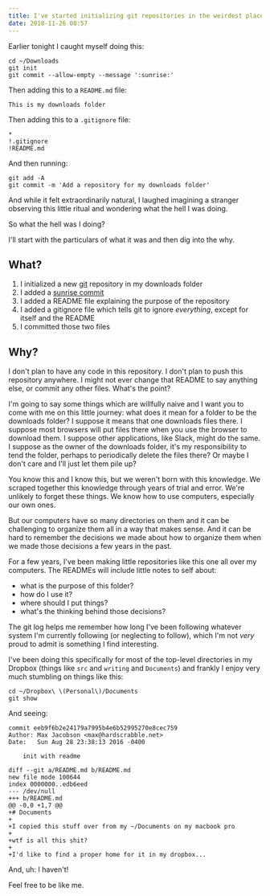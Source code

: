 ```yaml
---
title: I've started initializing git repositories in the weirdest places
date: 2018-11-26 00:57
---
```


Earlier tonight I caught myself doing this:

```shell
cd ~/Downloads
git init
git commit --allow-empty --message ':sunrise:'
```

Then adding this to a `README.md` file:

```
This is my downloads folder
```

Then adding this to a `.gitignore` file:

```
*
!.gitignore
!README.md
```

And then running:

```shell
git add -A
git commit -m 'Add a repository for my downloads folder'
```

And while it felt extraordinarily natural, I laughed imagining a stranger observing this little ritual and wondering what the hell I was doing.

So what the hell was I doing?

I'll start with the particulars of what it was and then dig into the why.

## What?

1. I initialized a new [git] repository in my downloads folder
1. I added a [sunrise commit]
1. I added a README file explaining the purpose of the repository
1. I added a gitignore file which tells git to ignore _everything_, except for itself and the README
1. I committed those two files

[git]: https://en.wikipedia.org/wiki/Git
[sunrise commit]: /2018/sunrise-commits

## Why?

I don't plan to have any code in this repository.
I don't plan to push this repository anywhere.
I might not ever change that README to say anything else, or commit any other files.
What's the point?

I'm going to say some things which are willfully naive and I want you to come with me on this little journey:
what does it mean for a folder to be the downloads folder?
I suppose it means that one downloads files there.
I suppose most browsers will put files there when you use the browser to download them.
I suppose other applications, like Slack, might do the same.
I suppose as the owner of the downloads folder, it's my responsibility to tend the folder, perhaps to periodically delete the files there?
Or maybe I don't care and I'll just let them pile up?

You know this and I know this, but we weren't born with this knowledge.
We scraped together this knowledge through years of trial and error.
We're unlikely to forget these things.
We know how to use computers, especially our own ones.

But our computers have so many directories on them and it can be challenging to organize them all in a way that makes sense.
And it can be hard to remember the decisions we made about how to organize them when we made those decisions a few years in the past.

For a few years, I've been making little repositories like this one all over my computers.
The READMEs will include little notes to self about:

- what is the purpose of this folder?
- how do I use it?
- where should I put things?
- what's the thinking behind those decisions?

The git log helps me remember how long I've been following whatever system I'm currently following (or neglecting to follow), which I'm not _very_ proud to admit is something I find interesting.

I've been doing this specifically for most of the top-level directories in my Dropbox (things like `src` and `writing` and `Documents`) and frankly I enjoy very much stumbling on things like this:

```shell
cd ~/Dropbox\ \(Personal\)/Documents
git show
```

And seeing:

```
commit eeb9f6b2e24179a7995b4e6b52995270e8cec759
Author: Max Jacobson <max@hardscrabble.net>
Date:   Sun Aug 28 23:38:13 2016 -0400

    init with readme

diff --git a/README.md b/README.md
new file mode 100644
index 0000000..edb6eed
--- /dev/null
+++ b/README.md
@@ -0,0 +1,7 @@
+# Documents
+
+I copied this stuff over from my ~/Documents on my macbook pro
+
+wtf is all this shit?
+
+I'd like to find a proper home for it in my dropbox...
```

And, uh:
I haven't!

Feel free to be like me.
